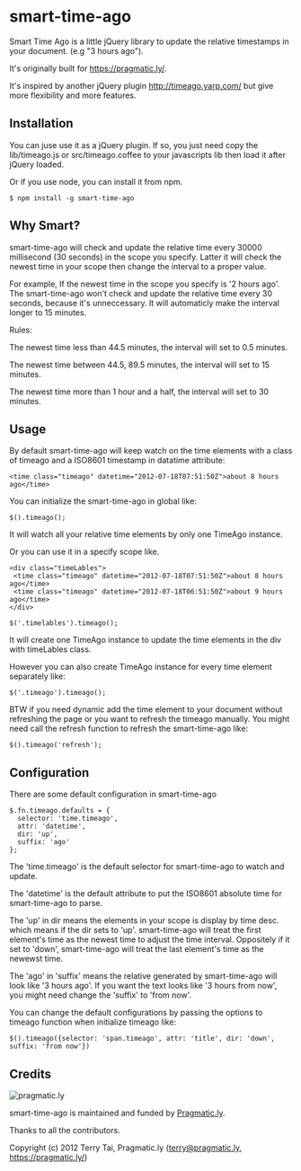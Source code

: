smart-time-ago
======================

Smart Time Ago is a little jQuery library to update the relative timestamps in your document. (e.g "3 hours ago").

It's originally built for https://pragmatic.ly/. 

It's inspired by another jQuery plugin http://timeago.yarp.com/ but give more flexibility and more features.

Installation
------------

You can juse use it as a jQuery plugin. 
If so, you just need copy the lib/timeago.js or src/timeago.coffee to your javascripts lib then load it after jQuery loaded.

Or if you use node, you can install it from npm.
  
    $ npm install -g smart-time-ago

Why Smart?
-------------

smart-time-ago will check and update the relative time every 30000 millisecond (30 seconds) in the scope you specify. Latter it will check the newest time in your scope then change the interval to a proper value. 

For example, If the newest time in the scope you specify is '2 hours ago'. The smart-time-ago won't check and update the relative time every 30 seconds, because it's unneccessary. It will automaticly make the interval longer to 15 minutes.

Rules:
  
  The newest time less than 44.5 minutes, the interval will set to 0.5 minutes.

  The newest time between 44.5, 89.5 minutes, the interval will set to 15 minutes.

  The newest time more than 1 hour and a half, the interval will set to 30 minutes.

Usage
------------

By default smart-time-ago will keep watch on the time elements with a class of timeago and a ISO8601 timestamp in datatime attribute:

    <time class="timeago" datetime="2012-07-18T07:51:50Z">about 8 hours ago</time>
    
You can initialize the smart-time-ago in global like:

    $().timeago();
    
It will watch all your relative time elements by only one TimeAgo instance.

Or you can use it in a specify scope like.
   
    <div class="timeLables">
     <time class="timeago" datetime="2012-07-18T07:51:50Z">about 8 hours ago</time>
     <time class="timeago" datetime="2012-07-18T06:51:50Z">about 9 hours ago</time>
    </div>
    
    $('.timelables').timeago();
 
It will create one TimeAgo instance to update the time elements in the div with timeLables class.

However you can also create TimeAgo instance for every time element separately like:

    $('.timeago').timeago();

BTW if you need dynamic add the time element to your document without refreshing the page or you want to refresh the timeago manually. You might need call the refresh function to refresh the smart-time-ago like:

    $().timeago('refresh');

    
Configuration
--------------

There are some default configuration in smart-time-ago

    $.fn.timeago.defaults = {
      selector: 'time.timeago',
      attr: 'datetime',
      dir: 'up',
      suffix: 'ago'
    };
    
The 'time.timeago' is the default selector for smart-time-ago to watch and update.

The 'datetime' is the default attribute to put the ISO8601 absolute time for smart-time-ago to parse.

The 'up' in dir means the elements in your scope is display by time desc. which means if the dir sets to 'up'. smart-time-ago will treat the first element's time as the newest time to adjust the time interval. Oppositely if it set to 'down', smart-time-ago will treat the last element's time as the newewst time.


The 'ago' in 'suffix' means the relative generated by smart-time-ago will look like '3 hours ago'.
If you want the text looks like '3 hours from now', you might need change the 'suffix' to 'from now'.

You can change the default configurations by passing the options to
timeago function when initialize timeago like:

    $().timeago({selector: 'span.timeago', attr: 'title', dir: 'down', suffix: 'from now'})

Credits
-------

![pragmatic.ly](https://pragmatic.ly/assets/vlogo.png)

smart-time-ago is maintained and funded by [Pragmatic.ly](https://pragmatic.ly/ "Pragmatic.ly").

Thanks to all the contributors.

Copyright (c) 2012 Terry Tai, Pragmatic.ly (terry@pragmatic.ly, https://pragmatic.ly/)
